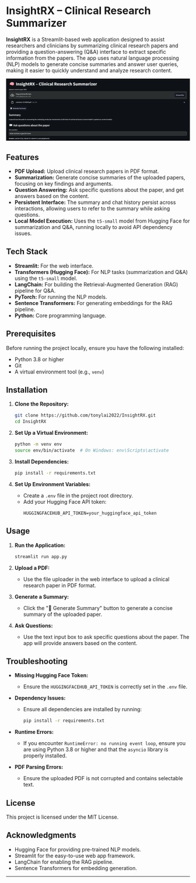 # InsightRX – Clinical Research Summarizer

**InsightRX** is a Streamlit-based web application designed to assist researchers and clinicians by summarizing clinical research papers and providing a question-answering (Q&A) interface to extract specific information from the papers. The app uses natural language processing (NLP) models to generate concise summaries and answer user queries, making it easier to quickly understand and analyze research content.

![InsightRX Screenshot](Screenshot_1.png)

## Features

- **PDF Upload:** Upload clinical research papers in PDF format.
- **Summarization:** Generate concise summaries of the uploaded papers, focusing on key findings and arguments.
- **Question Answering:** Ask specific questions about the paper, and get answers based on the content.
- **Persistent Interface:** The summary and chat history persist across interactions, allowing users to refer to the summary while asking questions.
- **Local Model Execution:** Uses the `t5-small` model from Hugging Face for summarization and Q&A, running locally to avoid API dependency issues.

## Tech Stack

- **Streamlit:** For the web interface.
- **Transformers (Hugging Face):** For NLP tasks (summarization and Q&A) using the `t5-small` model.
- **LangChain:** For building the Retrieval-Augmented Generation (RAG) pipeline for Q&A.
- **PyTorch:** For running the NLP models.
- **Sentence Transformers:** For generating embeddings for the RAG pipeline.
- **Python:** Core programming language.

## Prerequisites

Before running the project locally, ensure you have the following installed:

- Python 3.8 or higher
- Git
- A virtual environment tool (e.g., `venv`)

## Installation

1. **Clone the Repository:**
   ```bash
   git clone https://github.com/tonylai2022/InsightRX.git
   cd InsightRX
   ```

2. **Set Up a Virtual Environment:**
   ```bash
   python -m venv env
   source env/bin/activate  # On Windows: env\Scripts\activate
   ```

3. **Install Dependencies:**
   ```bash
   pip install -r requirements.txt
   ```

4. **Set Up Environment Variables:**
   - Create a `.env` file in the project root directory.
   - Add your Hugging Face API token:
     ```
     HUGGINGFACEHUB_API_TOKEN=your_huggingface_api_token
     ```

## Usage

1. **Run the Application:**
   ```bash
   streamlit run app.py
   ```

2. **Upload a PDF:**
   - Use the file uploader in the web interface to upload a clinical research paper in PDF format.

3. **Generate a Summary:**
   - Click the "📝 Generate Summary" button to generate a concise summary of the uploaded paper.

4. **Ask Questions:**
   - Use the text input box to ask specific questions about the paper. The app will provide answers based on the content.

## Troubleshooting

- **Missing Hugging Face Token:**
  - Ensure the `HUGGINGFACEHUB_API_TOKEN` is correctly set in the `.env` file.

- **Dependency Issues:**
  - Ensure all dependencies are installed by running:
    ```bash
    pip install -r requirements.txt
    ```

- **Runtime Errors:**
  - If you encounter `RuntimeError: no running event loop`, ensure you are using Python 3.8 or higher and that the `asyncio` library is properly installed.

- **PDF Parsing Errors:**
  - Ensure the uploaded PDF is not corrupted and contains selectable text.

## License

This project is licensed under the MIT License. 

## Acknowledgments

- Hugging Face for providing pre-trained NLP models.
- Streamlit for the easy-to-use web app framework.
- LangChain for enabling the RAG pipeline.
- Sentence Transformers for embedding generation.

---
